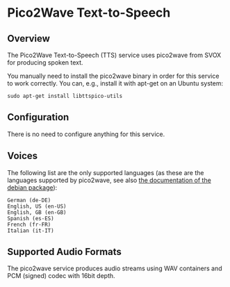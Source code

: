 # Pico2Wave Text-to-Speech

## Overview

The Pico2Wave Text-to-Speech (TTS) service uses pico2wave from SVOX for producing spoken text.

You manually need to install the pico2wave binary in order for this service to work correctly. You can,
e.g., install it with apt-get on an Ubuntu system:

```
sudo apt-get install libttspico-utils
```

## Configuration

There is no need to configure anything for this service.

## Voices

The following list are the only supported languages (as these are the languages supported by
pico2wave, see also [the documentation of the debian package](https://packages.debian.org/de/wheezy/libttspico-utils)):

```
German (de-DE)
English, US (en-US)
English, GB (en-GB)
Spanish (es-ES)
French (fr-FR)
Italian (it-IT)
```

## Supported Audio Formats

The pico2wave service produces audio streams using WAV containers and PCM (signed) codec with 16bit depth.
